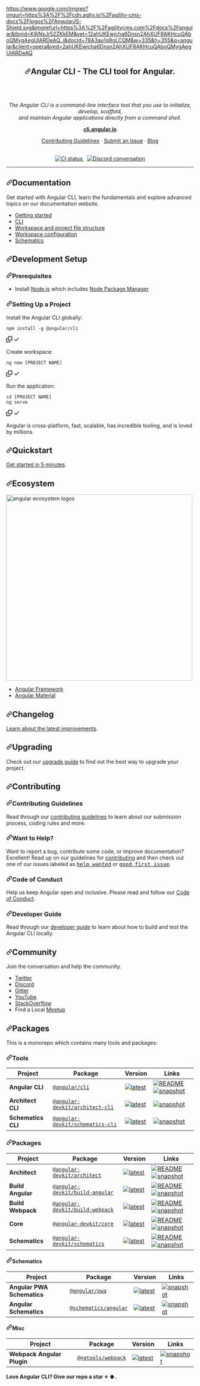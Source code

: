 https://www.google.com/imgres?imgurl=https%3A%2F%2Fcdn.aglty.io%2Fagility-cms-docs%2Flogos%2FAngularJS-Shield.svg&imgrefurl=https%3A%2F%2Fagilitycms.com%2Fdocs%2Fangular&tbnid=K8jNsJr52ZKkEM&vet=12ahUKEwjcha6Dnsn2AhXUF8AKHcuQAboQMygAegUIARDeAQ..i&docid=78A3au1q9oLCQM&w=335&h=355&q=angular&client=opera&ved=2ahUKEwjcha6Dnsn2AhXUF8AKHcuQAboQMygAegUIARDeAQ
<div data-target="readme-toc.content" class="Box-body px-5 pb-5">
          <article class="markdown-body entry-content container-lg" itemprop="text">
<h1 align="center" dir="auto"><a id="user-content-angular-cli---the-cli-tool-for-angular" class="anchor" aria-hidden="true" href="#angular-cli---the-cli-tool-for-angular"><svg class="octicon octicon-link" viewBox="0 0 16 16" version="1.1" width="16" height="16" aria-hidden="true"><path fill-rule="evenodd" d="M7.775 3.275a.75.75 0 001.06 1.06l1.25-1.25a2 2 0 112.83 2.83l-2.5 2.5a2 2 0 01-2.83 0 .75.75 0 00-1.06 1.06 3.5 3.5 0 004.95 0l2.5-2.5a3.5 3.5 0 00-4.95-4.95l-1.25 1.25zm-4.69 9.64a2 2 0 010-2.83l2.5-2.5a2 2 0 012.83 0 .75.75 0 001.06-1.06 3.5 3.5 0 00-4.95 0l-2.5 2.5a3.5 3.5 0 004.95 4.95l1.25-1.25a.75.75 0 00-1.06-1.06l-1.25 1.25a2 2 0 01-2.83 0z"></path></svg></a>Angular CLI - The CLI tool for Angular.</h1>
<p align="center" dir="auto">
  <br>
  <br><br>
  <i>The Angular CLI is a command-line interface tool that you use to initialize, develop, scaffold, 
    <br>and maintain Angular applications directly from a command shell.</i>
  <br>
</p>
<p align="center" dir="auto">
  <a href="https://cli.angular.io" rel="nofollow"><strong>cli.angular.io</strong></a>
  <br>
</p>
<p align="center" dir="auto">
  <a href="/angular/angular-cli/blob/master/CONTRIBUTING.md">Contributing Guidelines</a>
  ·
  <a href="https://github.com/angular/angular-cli/issues">Submit an Issue</a>
  ·
  <a href="https://blog.angular.io/" rel="nofollow">Blog</a>
  <br>
  <br>
</p>
<p align="center" dir="auto">
  <a href="https://circleci.com/gh/angular/workflows/angular-cli/tree/master" rel="nofollow">
    <img src="https://camo.githubusercontent.com/1333ba0e677a026ebc91361a21bcb8872649bd44f793e58d26a4d98d121959f4/68747470733a2f2f696d672e736869656c64732e696f2f636972636c6563692f6275696c642f6769746875622f616e67756c61722f616e67756c61722d636c692f6d61737465722e7376673f6c6f676f3d636972636c656369266c6f676f436f6c6f723d666666266c6162656c3d436972636c654349" alt="CI status" data-canonical-src="https://img.shields.io/circleci/build/github/angular/angular-cli/master.svg?logo=circleci&amp;logoColor=fff&amp;label=CircleCI" style="max-width: 100%;">
  </a>&nbsp;
  <a href="https://discord.gg/angular" rel="nofollow">
    <img src="https://camo.githubusercontent.com/65bfbd652766916d59cb08f071d120ed3091859c37b54f8e1f846ec8431cd41e/68747470733a2f2f696d672e736869656c64732e696f2f646973636f72642f3436333735323832303032363337363230322e7376673f6c6f676f3d646973636f7264266c6f676f436f6c6f723d666666266c6162656c3d446973636f726426636f6c6f723d373338396438" alt="Discord conversation" data-canonical-src="https://img.shields.io/discord/463752820026376202.svg?logo=discord&amp;logoColor=fff&amp;label=Discord&amp;color=7389d8" style="max-width: 100%;">
  </a>
</p>
<hr>
<h2 dir="auto"><a id="user-content-documentation" class="anchor" aria-hidden="true" href="#documentation"><svg class="octicon octicon-link" viewBox="0 0 16 16" version="1.1" width="16" height="16" aria-hidden="true"><path fill-rule="evenodd" d="M7.775 3.275a.75.75 0 001.06 1.06l1.25-1.25a2 2 0 112.83 2.83l-2.5 2.5a2 2 0 01-2.83 0 .75.75 0 00-1.06 1.06 3.5 3.5 0 004.95 0l2.5-2.5a3.5 3.5 0 00-4.95-4.95l-1.25 1.25zm-4.69 9.64a2 2 0 010-2.83l2.5-2.5a2 2 0 012.83 0 .75.75 0 001.06-1.06 3.5 3.5 0 00-4.95 0l-2.5 2.5a3.5 3.5 0 004.95 4.95l1.25-1.25a.75.75 0 00-1.06-1.06l-1.25 1.25a2 2 0 01-2.83 0z"></path></svg></a>Documentation</h2>
<p dir="auto">Get started with Angular CLI, learn the fundamentals and explore advanced topics on our documentation website.</p>
<ul dir="auto">
<li><a href="https://angular.io/start" rel="nofollow">Getting started</a></li>
<li><a href="https://cli.angular.io/" rel="nofollow">CLI</a></li>
<li><a href="https://angular.io/guide/file-structure" rel="nofollow">Workspace and project file structure</a></li>
<li><a href="https://angular.io/guide/workspace-config" rel="nofollow">Workspace configuration</a></li>
<li><a href="https://angular.io/guide/schematics" rel="nofollow">Schematics</a></li>
</ul>
<h2 dir="auto"><a id="user-content-development-setup" class="anchor" aria-hidden="true" href="#development-setup"><svg class="octicon octicon-link" viewBox="0 0 16 16" version="1.1" width="16" height="16" aria-hidden="true"><path fill-rule="evenodd" d="M7.775 3.275a.75.75 0 001.06 1.06l1.25-1.25a2 2 0 112.83 2.83l-2.5 2.5a2 2 0 01-2.83 0 .75.75 0 00-1.06 1.06 3.5 3.5 0 004.95 0l2.5-2.5a3.5 3.5 0 00-4.95-4.95l-1.25 1.25zm-4.69 9.64a2 2 0 010-2.83l2.5-2.5a2 2 0 012.83 0 .75.75 0 001.06-1.06 3.5 3.5 0 00-4.95 0l-2.5 2.5a3.5 3.5 0 004.95 4.95l1.25-1.25a.75.75 0 00-1.06-1.06l-1.25 1.25a2 2 0 01-2.83 0z"></path></svg></a>Development Setup</h2>
<h3 dir="auto"><a id="user-content-prerequisites" class="anchor" aria-hidden="true" href="#prerequisites"><svg class="octicon octicon-link" viewBox="0 0 16 16" version="1.1" width="16" height="16" aria-hidden="true"><path fill-rule="evenodd" d="M7.775 3.275a.75.75 0 001.06 1.06l1.25-1.25a2 2 0 112.83 2.83l-2.5 2.5a2 2 0 01-2.83 0 .75.75 0 00-1.06 1.06 3.5 3.5 0 004.95 0l2.5-2.5a3.5 3.5 0 00-4.95-4.95l-1.25 1.25zm-4.69 9.64a2 2 0 010-2.83l2.5-2.5a2 2 0 012.83 0 .75.75 0 001.06-1.06 3.5 3.5 0 00-4.95 0l-2.5 2.5a3.5 3.5 0 004.95 4.95l1.25-1.25a.75.75 0 00-1.06-1.06l-1.25 1.25a2 2 0 01-2.83 0z"></path></svg></a>Prerequisites</h3>
<ul dir="auto">
<li>Install <a href="https://nodejs.org/" rel="nofollow">Node.js</a> which includes <a href="https://www.npmjs.com/get-npm" rel="nofollow">Node Package Manager</a></li>
</ul>
<h3 dir="auto"><a id="user-content-setting-up-a-project" class="anchor" aria-hidden="true" href="#setting-up-a-project"><svg class="octicon octicon-link" viewBox="0 0 16 16" version="1.1" width="16" height="16" aria-hidden="true"><path fill-rule="evenodd" d="M7.775 3.275a.75.75 0 001.06 1.06l1.25-1.25a2 2 0 112.83 2.83l-2.5 2.5a2 2 0 01-2.83 0 .75.75 0 00-1.06 1.06 3.5 3.5 0 004.95 0l2.5-2.5a3.5 3.5 0 00-4.95-4.95l-1.25 1.25zm-4.69 9.64a2 2 0 010-2.83l2.5-2.5a2 2 0 012.83 0 .75.75 0 001.06-1.06 3.5 3.5 0 00-4.95 0l-2.5 2.5a3.5 3.5 0 004.95 4.95l1.25-1.25a.75.75 0 00-1.06-1.06l-1.25 1.25a2 2 0 01-2.83 0z"></path></svg></a>Setting Up a Project</h3>
<p dir="auto">Install the Angular CLI globally:</p>
<div class="snippet-clipboard-content position-relative overflow-auto"><pre><code>npm install -g @angular/cli
</code></pre><div class="zeroclipboard-container position-absolute right-0 top-0">
    <clipboard-copy aria-label="Copy" class="ClipboardButton btn js-clipboard-copy m-2 p-0 tooltipped-no-delay" data-copy-feedback="Copied!" data-tooltip-direction="w" value="npm install -g @angular/cli" tabindex="0" role="button">
      <svg aria-hidden="true" height="16" viewBox="0 0 16 16" version="1.1" width="16" data-view-component="true" class="octicon octicon-copy js-clipboard-copy-icon m-2">
    <path fill-rule="evenodd" d="M0 6.75C0 5.784.784 5 1.75 5h1.5a.75.75 0 010 1.5h-1.5a.25.25 0 00-.25.25v7.5c0 .138.112.25.25.25h7.5a.25.25 0 00.25-.25v-1.5a.75.75 0 011.5 0v1.5A1.75 1.75 0 019.25 16h-7.5A1.75 1.75 0 010 14.25v-7.5z"></path><path fill-rule="evenodd" d="M5 1.75C5 .784 5.784 0 6.75 0h7.5C15.216 0 16 .784 16 1.75v7.5A1.75 1.75 0 0114.25 11h-7.5A1.75 1.75 0 015 9.25v-7.5zm1.75-.25a.25.25 0 00-.25.25v7.5c0 .138.112.25.25.25h7.5a.25.25 0 00.25-.25v-7.5a.25.25 0 00-.25-.25h-7.5z"></path>
</svg>
      <svg aria-hidden="true" height="16" viewBox="0 0 16 16" version="1.1" width="16" data-view-component="true" class="octicon octicon-check js-clipboard-check-icon color-fg-success d-none m-2">
    <path fill-rule="evenodd" d="M13.78 4.22a.75.75 0 010 1.06l-7.25 7.25a.75.75 0 01-1.06 0L2.22 9.28a.75.75 0 011.06-1.06L6 10.94l6.72-6.72a.75.75 0 011.06 0z"></path>
</svg>
    </clipboard-copy>
  </div></div>
<p dir="auto">Create workspace:</p>
<div class="snippet-clipboard-content position-relative overflow-auto"><pre><code>ng new [PROJECT NAME]
</code></pre><div class="zeroclipboard-container position-absolute right-0 top-0">
    <clipboard-copy aria-label="Copy" class="ClipboardButton btn js-clipboard-copy m-2 p-0 tooltipped-no-delay" data-copy-feedback="Copied!" data-tooltip-direction="w" value="ng new [PROJECT NAME]" tabindex="0" role="button">
      <svg aria-hidden="true" height="16" viewBox="0 0 16 16" version="1.1" width="16" data-view-component="true" class="octicon octicon-copy js-clipboard-copy-icon m-2">
    <path fill-rule="evenodd" d="M0 6.75C0 5.784.784 5 1.75 5h1.5a.75.75 0 010 1.5h-1.5a.25.25 0 00-.25.25v7.5c0 .138.112.25.25.25h7.5a.25.25 0 00.25-.25v-1.5a.75.75 0 011.5 0v1.5A1.75 1.75 0 019.25 16h-7.5A1.75 1.75 0 010 14.25v-7.5z"></path><path fill-rule="evenodd" d="M5 1.75C5 .784 5.784 0 6.75 0h7.5C15.216 0 16 .784 16 1.75v7.5A1.75 1.75 0 0114.25 11h-7.5A1.75 1.75 0 015 9.25v-7.5zm1.75-.25a.25.25 0 00-.25.25v7.5c0 .138.112.25.25.25h7.5a.25.25 0 00.25-.25v-7.5a.25.25 0 00-.25-.25h-7.5z"></path>
</svg>
      <svg aria-hidden="true" height="16" viewBox="0 0 16 16" version="1.1" width="16" data-view-component="true" class="octicon octicon-check js-clipboard-check-icon color-fg-success d-none m-2">
    <path fill-rule="evenodd" d="M13.78 4.22a.75.75 0 010 1.06l-7.25 7.25a.75.75 0 01-1.06 0L2.22 9.28a.75.75 0 011.06-1.06L6 10.94l6.72-6.72a.75.75 0 011.06 0z"></path>
</svg>
    </clipboard-copy>
  </div></div>
<p dir="auto">Run the application:</p>
<div class="snippet-clipboard-content position-relative overflow-auto"><pre><code>cd [PROJECT NAME]
ng serve
</code></pre><div class="zeroclipboard-container position-absolute right-0 top-0">
    <clipboard-copy aria-label="Copy" class="ClipboardButton btn js-clipboard-copy m-2 p-0 tooltipped-no-delay" data-copy-feedback="Copied!" data-tooltip-direction="w" value="cd [PROJECT NAME]
ng serve" tabindex="0" role="button">
      <svg aria-hidden="true" height="16" viewBox="0 0 16 16" version="1.1" width="16" data-view-component="true" class="octicon octicon-copy js-clipboard-copy-icon m-2">
    <path fill-rule="evenodd" d="M0 6.75C0 5.784.784 5 1.75 5h1.5a.75.75 0 010 1.5h-1.5a.25.25 0 00-.25.25v7.5c0 .138.112.25.25.25h7.5a.25.25 0 00.25-.25v-1.5a.75.75 0 011.5 0v1.5A1.75 1.75 0 019.25 16h-7.5A1.75 1.75 0 010 14.25v-7.5z"></path><path fill-rule="evenodd" d="M5 1.75C5 .784 5.784 0 6.75 0h7.5C15.216 0 16 .784 16 1.75v7.5A1.75 1.75 0 0114.25 11h-7.5A1.75 1.75 0 015 9.25v-7.5zm1.75-.25a.25.25 0 00-.25.25v7.5c0 .138.112.25.25.25h7.5a.25.25 0 00.25-.25v-7.5a.25.25 0 00-.25-.25h-7.5z"></path>
</svg>
      <svg aria-hidden="true" height="16" viewBox="0 0 16 16" version="1.1" width="16" data-view-component="true" class="octicon octicon-check js-clipboard-check-icon color-fg-success d-none m-2">
    <path fill-rule="evenodd" d="M13.78 4.22a.75.75 0 010 1.06l-7.25 7.25a.75.75 0 01-1.06 0L2.22 9.28a.75.75 0 011.06-1.06L6 10.94l6.72-6.72a.75.75 0 011.06 0z"></path>
</svg>
    </clipboard-copy>
  </div></div>
<p dir="auto">Angular is cross-platform, fast, scalable, has incredible tooling, and is loved by millions.</p>
<h2 dir="auto"><a id="user-content-quickstart" class="anchor" aria-hidden="true" href="#quickstart"><svg class="octicon octicon-link" viewBox="0 0 16 16" version="1.1" width="16" height="16" aria-hidden="true"><path fill-rule="evenodd" d="M7.775 3.275a.75.75 0 001.06 1.06l1.25-1.25a2 2 0 112.83 2.83l-2.5 2.5a2 2 0 01-2.83 0 .75.75 0 00-1.06 1.06 3.5 3.5 0 004.95 0l2.5-2.5a3.5 3.5 0 00-4.95-4.95l-1.25 1.25zm-4.69 9.64a2 2 0 010-2.83l2.5-2.5a2 2 0 012.83 0 .75.75 0 001.06-1.06 3.5 3.5 0 00-4.95 0l-2.5 2.5a3.5 3.5 0 004.95 4.95l1.25-1.25a.75.75 0 00-1.06-1.06l-1.25 1.25a2 2 0 01-2.83 0z"></path></svg></a>Quickstart</h2>
<p dir="auto"><a href="https://angular.io/start" rel="nofollow">Get started in 5 minutes</a>.</p>
<h2 dir="auto"><a id="user-content-ecosystem" class="anchor" aria-hidden="true" href="#ecosystem"><svg class="octicon octicon-link" viewBox="0 0 16 16" version="1.1" width="16" height="16" aria-hidden="true"><path fill-rule="evenodd" d="M7.775 3.275a.75.75 0 001.06 1.06l1.25-1.25a2 2 0 112.83 2.83l-2.5 2.5a2 2 0 01-2.83 0 .75.75 0 00-1.06 1.06 3.5 3.5 0 004.95 0l2.5-2.5a3.5 3.5 0 00-4.95-4.95l-1.25 1.25zm-4.69 9.64a2 2 0 010-2.83l2.5-2.5a2 2 0 012.83 0 .75.75 0 001.06-1.06 3.5 3.5 0 00-4.95 0l-2.5 2.5a3.5 3.5 0 004.95 4.95l1.25-1.25a.75.75 0 00-1.06-1.06l-1.25 1.25a2 2 0 01-2.83 0z"></path></svg></a>Ecosystem</h2>
<p dir="auto">
  <a target="_blank" rel="noopener noreferrer" href="/angular/angular-cli/blob/master/docs/images/angular-ecosystem-logos.png"><img src="/angular/angular-cli/raw/master/docs/images/angular-ecosystem-logos.png" alt="angular ecosystem logos" width="500px" height="auto" style="max-width: 100%;"></a>
</p>
<ul dir="auto">
<li><a href="https://angular.io/" rel="nofollow">Angular Framework</a></li>
<li><a href="https://material.angular.io/" rel="nofollow">Angular Material</a></li>
</ul>
<h2 dir="auto"><a id="user-content-changelog" class="anchor" aria-hidden="true" href="#changelog"><svg class="octicon octicon-link" viewBox="0 0 16 16" version="1.1" width="16" height="16" aria-hidden="true"><path fill-rule="evenodd" d="M7.775 3.275a.75.75 0 001.06 1.06l1.25-1.25a2 2 0 112.83 2.83l-2.5 2.5a2 2 0 01-2.83 0 .75.75 0 00-1.06 1.06 3.5 3.5 0 004.95 0l2.5-2.5a3.5 3.5 0 00-4.95-4.95l-1.25 1.25zm-4.69 9.64a2 2 0 010-2.83l2.5-2.5a2 2 0 012.83 0 .75.75 0 001.06-1.06 3.5 3.5 0 00-4.95 0l-2.5 2.5a3.5 3.5 0 004.95 4.95l1.25-1.25a.75.75 0 00-1.06-1.06l-1.25 1.25a2 2 0 01-2.83 0z"></path></svg></a>Changelog</h2>
<p dir="auto"><a href="/angular/angular-cli/blob/master/CHANGELOG.md">Learn about the latest improvements</a>.</p>
<h2 dir="auto"><a id="user-content-upgrading" class="anchor" aria-hidden="true" href="#upgrading"><svg class="octicon octicon-link" viewBox="0 0 16 16" version="1.1" width="16" height="16" aria-hidden="true"><path fill-rule="evenodd" d="M7.775 3.275a.75.75 0 001.06 1.06l1.25-1.25a2 2 0 112.83 2.83l-2.5 2.5a2 2 0 01-2.83 0 .75.75 0 00-1.06 1.06 3.5 3.5 0 004.95 0l2.5-2.5a3.5 3.5 0 00-4.95-4.95l-1.25 1.25zm-4.69 9.64a2 2 0 010-2.83l2.5-2.5a2 2 0 012.83 0 .75.75 0 001.06-1.06 3.5 3.5 0 00-4.95 0l-2.5 2.5a3.5 3.5 0 004.95 4.95l1.25-1.25a.75.75 0 00-1.06-1.06l-1.25 1.25a2 2 0 01-2.83 0z"></path></svg></a>Upgrading</h2>
<p dir="auto">Check out our <a href="https://update.angular.io/" rel="nofollow">upgrade guide</a> to find out the best way to upgrade your project.</p>
<h2 dir="auto"><a id="user-content-contributing" class="anchor" aria-hidden="true" href="#contributing"><svg class="octicon octicon-link" viewBox="0 0 16 16" version="1.1" width="16" height="16" aria-hidden="true"><path fill-rule="evenodd" d="M7.775 3.275a.75.75 0 001.06 1.06l1.25-1.25a2 2 0 112.83 2.83l-2.5 2.5a2 2 0 01-2.83 0 .75.75 0 00-1.06 1.06 3.5 3.5 0 004.95 0l2.5-2.5a3.5 3.5 0 00-4.95-4.95l-1.25 1.25zm-4.69 9.64a2 2 0 010-2.83l2.5-2.5a2 2 0 012.83 0 .75.75 0 001.06-1.06 3.5 3.5 0 00-4.95 0l-2.5 2.5a3.5 3.5 0 004.95 4.95l1.25-1.25a.75.75 0 00-1.06-1.06l-1.25 1.25a2 2 0 01-2.83 0z"></path></svg></a>Contributing</h2>
<h3 dir="auto"><a id="user-content-contributing-guidelines" class="anchor" aria-hidden="true" href="#contributing-guidelines"><svg class="octicon octicon-link" viewBox="0 0 16 16" version="1.1" width="16" height="16" aria-hidden="true"><path fill-rule="evenodd" d="M7.775 3.275a.75.75 0 001.06 1.06l1.25-1.25a2 2 0 112.83 2.83l-2.5 2.5a2 2 0 01-2.83 0 .75.75 0 00-1.06 1.06 3.5 3.5 0 004.95 0l2.5-2.5a3.5 3.5 0 00-4.95-4.95l-1.25 1.25zm-4.69 9.64a2 2 0 010-2.83l2.5-2.5a2 2 0 012.83 0 .75.75 0 001.06-1.06 3.5 3.5 0 00-4.95 0l-2.5 2.5a3.5 3.5 0 004.95 4.95l1.25-1.25a.75.75 0 00-1.06-1.06l-1.25 1.25a2 2 0 01-2.83 0z"></path></svg></a>Contributing Guidelines</h3>
<p dir="auto">Read through our <a href="/angular/angular-cli/blob/master/CONTRIBUTING.md">contributing guidelines</a> to learn about our submission process, coding rules and more.</p>
<h3 dir="auto"><a id="user-content-want-to-help" class="anchor" aria-hidden="true" href="#want-to-help"><svg class="octicon octicon-link" viewBox="0 0 16 16" version="1.1" width="16" height="16" aria-hidden="true"><path fill-rule="evenodd" d="M7.775 3.275a.75.75 0 001.06 1.06l1.25-1.25a2 2 0 112.83 2.83l-2.5 2.5a2 2 0 01-2.83 0 .75.75 0 00-1.06 1.06 3.5 3.5 0 004.95 0l2.5-2.5a3.5 3.5 0 00-4.95-4.95l-1.25 1.25zm-4.69 9.64a2 2 0 010-2.83l2.5-2.5a2 2 0 012.83 0 .75.75 0 001.06-1.06 3.5 3.5 0 00-4.95 0l-2.5 2.5a3.5 3.5 0 004.95 4.95l1.25-1.25a.75.75 0 00-1.06-1.06l-1.25 1.25a2 2 0 01-2.83 0z"></path></svg></a>Want to Help?</h3>
<p dir="auto">Want to report a bug, contribute some code, or improve documentation? Excellent! Read up on our guidelines for <a href="/angular/angular-cli/blob/master/CONTRIBUTING.md">contributing</a> and then check out one of our issues labeled as <kbd><a href="https://github.com/angular/angular-cli/labels/help%20wanted">help wanted</a></kbd> or <kbd><a href="https://github.com/angular/angular-cli/labels/good%20first%20issue">good first issue</a></kbd>.</p>
<h3 dir="auto"><a id="user-content-code-of-conduct" class="anchor" aria-hidden="true" href="#code-of-conduct"><svg class="octicon octicon-link" viewBox="0 0 16 16" version="1.1" width="16" height="16" aria-hidden="true"><path fill-rule="evenodd" d="M7.775 3.275a.75.75 0 001.06 1.06l1.25-1.25a2 2 0 112.83 2.83l-2.5 2.5a2 2 0 01-2.83 0 .75.75 0 00-1.06 1.06 3.5 3.5 0 004.95 0l2.5-2.5a3.5 3.5 0 00-4.95-4.95l-1.25 1.25zm-4.69 9.64a2 2 0 010-2.83l2.5-2.5a2 2 0 012.83 0 .75.75 0 001.06-1.06 3.5 3.5 0 00-4.95 0l-2.5 2.5a3.5 3.5 0 004.95 4.95l1.25-1.25a.75.75 0 00-1.06-1.06l-1.25 1.25a2 2 0 01-2.83 0z"></path></svg></a>Code of Conduct</h3>
<p dir="auto">Help us keep Angular open and inclusive. Please read and follow our <a href="https://github.com/angular/angular/blob/master/CODE_OF_CONDUCT.md">Code of Conduct</a>.</p>
<h3 dir="auto"><a id="user-content-developer-guide" class="anchor" aria-hidden="true" href="#developer-guide"><svg class="octicon octicon-link" viewBox="0 0 16 16" version="1.1" width="16" height="16" aria-hidden="true"><path fill-rule="evenodd" d="M7.775 3.275a.75.75 0 001.06 1.06l1.25-1.25a2 2 0 112.83 2.83l-2.5 2.5a2 2 0 01-2.83 0 .75.75 0 00-1.06 1.06 3.5 3.5 0 004.95 0l2.5-2.5a3.5 3.5 0 00-4.95-4.95l-1.25 1.25zm-4.69 9.64a2 2 0 010-2.83l2.5-2.5a2 2 0 012.83 0 .75.75 0 001.06-1.06 3.5 3.5 0 00-4.95 0l-2.5 2.5a3.5 3.5 0 004.95 4.95l1.25-1.25a.75.75 0 00-1.06-1.06l-1.25 1.25a2 2 0 01-2.83 0z"></path></svg></a>Developer Guide</h3>
<p dir="auto">Read through our <a href="/angular/angular-cli/blob/master/docs/DEVELOPER.md">developer guide</a> to learn about how to build and test the Angular CLI locally.</p>
<h2 dir="auto"><a id="user-content-community" class="anchor" aria-hidden="true" href="#community"><svg class="octicon octicon-link" viewBox="0 0 16 16" version="1.1" width="16" height="16" aria-hidden="true"><path fill-rule="evenodd" d="M7.775 3.275a.75.75 0 001.06 1.06l1.25-1.25a2 2 0 112.83 2.83l-2.5 2.5a2 2 0 01-2.83 0 .75.75 0 00-1.06 1.06 3.5 3.5 0 004.95 0l2.5-2.5a3.5 3.5 0 00-4.95-4.95l-1.25 1.25zm-4.69 9.64a2 2 0 010-2.83l2.5-2.5a2 2 0 012.83 0 .75.75 0 001.06-1.06 3.5 3.5 0 00-4.95 0l-2.5 2.5a3.5 3.5 0 004.95 4.95l1.25-1.25a.75.75 0 00-1.06-1.06l-1.25 1.25a2 2 0 01-2.83 0z"></path></svg></a>Community</h2>
<p dir="auto">Join the conversation and help the community.</p>
<ul dir="auto">
<li><a href="https://www.twitter.com/angular" rel="nofollow">Twitter</a></li>
<li><a href="https://discord.gg/angular" rel="nofollow">Discord</a></li>
<li><a href="https://gitter.im/angular/angular-cli" rel="nofollow">Gitter</a></li>
<li><a href="https://youtube.com/angular" rel="nofollow">YouTube</a></li>
<li><a href="https://stackoverflow.com/questions/tagged/angular-cli" rel="nofollow">StackOverflow</a></li>
<li>Find a Local <a href="https://www.meetup.com/find/?keywords=angular" rel="nofollow">Meetup</a></li>
</ul>
<h2 dir="auto"><a id="user-content-packages" class="anchor" aria-hidden="true" href="#packages"><svg class="octicon octicon-link" viewBox="0 0 16 16" version="1.1" width="16" height="16" aria-hidden="true"><path fill-rule="evenodd" d="M7.775 3.275a.75.75 0 001.06 1.06l1.25-1.25a2 2 0 112.83 2.83l-2.5 2.5a2 2 0 01-2.83 0 .75.75 0 00-1.06 1.06 3.5 3.5 0 004.95 0l2.5-2.5a3.5 3.5 0 00-4.95-4.95l-1.25 1.25zm-4.69 9.64a2 2 0 010-2.83l2.5-2.5a2 2 0 012.83 0 .75.75 0 001.06-1.06 3.5 3.5 0 00-4.95 0l-2.5 2.5a3.5 3.5 0 004.95 4.95l1.25-1.25a.75.75 0 00-1.06-1.06l-1.25 1.25a2 2 0 01-2.83 0z"></path></svg></a>Packages</h2>
<p dir="auto">This is a monorepo which contains many tools and packages:</p>
<h3 dir="auto"><a id="user-content-tools" class="anchor" aria-hidden="true" href="#tools"><svg class="octicon octicon-link" viewBox="0 0 16 16" version="1.1" width="16" height="16" aria-hidden="true"><path fill-rule="evenodd" d="M7.775 3.275a.75.75 0 001.06 1.06l1.25-1.25a2 2 0 112.83 2.83l-2.5 2.5a2 2 0 01-2.83 0 .75.75 0 00-1.06 1.06 3.5 3.5 0 004.95 0l2.5-2.5a3.5 3.5 0 00-4.95-4.95l-1.25 1.25zm-4.69 9.64a2 2 0 010-2.83l2.5-2.5a2 2 0 012.83 0 .75.75 0 001.06-1.06 3.5 3.5 0 00-4.95 0l-2.5 2.5a3.5 3.5 0 004.95 4.95l1.25-1.25a.75.75 0 00-1.06-1.06l-1.25 1.25a2 2 0 01-2.83 0z"></path></svg></a>Tools</h3>
<table>
<thead>
<tr>
<th>Project</th>
<th>Package</th>
<th>Version</th>
<th>Links</th>
</tr>
</thead>
<tbody>
<tr>
<td><strong>Angular CLI</strong></td>
<td><a href="https://npmjs.com/package/@angular/cli" rel="nofollow"><code>@angular/cli</code></a></td>
<td><a href="https://npmjs.com/package/@angular/cli" rel="nofollow"><img src="https://camo.githubusercontent.com/1a9d1fbba3eed394c91330ddb0d31f1631f64166777355a0cdf485aa307a24fa/68747470733a2f2f696d672e736869656c64732e696f2f6e706d2f762f253430616e67756c6172253246636c692f6c61746573742e737667" alt="latest" data-canonical-src="https://img.shields.io/npm/v/%40angular%2Fcli/latest.svg" style="max-width: 100%;"></a></td>
<td><a href="/angular/angular-cli/blob/master/packages/angular/cli/README.md"><img src="https://camo.githubusercontent.com/9f5908c9491851f7967fbee4db8c7ca7c0265b8f51e3f9588f99a6067558c95b/68747470733a2f2f696d672e736869656c64732e696f2f62616467652f524541444d452d2d677265656e2e737667" alt="README" data-canonical-src="https://img.shields.io/badge/README--green.svg" style="max-width: 100%;"></a> <a href="https://github.com/angular/cli-builds"><img src="https://camo.githubusercontent.com/f04fa73db164d3f4b095eb317b0f572a148212a736f586f82c795a6d6a2b420f/68747470733a2f2f696d672e736869656c64732e696f2f62616467652f736e617073686f742d2d626c75652e737667" alt="snapshot" data-canonical-src="https://img.shields.io/badge/snapshot--blue.svg" style="max-width: 100%;"></a></td>
</tr>
<tr>
<td><strong>Architect CLI</strong></td>
<td><a href="https://npmjs.com/package/@angular-devkit/architect-cli" rel="nofollow"><code>@angular-devkit/architect-cli</code></a></td>
<td><a href="https://npmjs.com/package/@angular-devkit/architect-cli" rel="nofollow"><img src="https://camo.githubusercontent.com/6fdcd7281f70b2633e574ab1269329de3d315b3c62ff4f4fa0cff380adf12107/68747470733a2f2f696d672e736869656c64732e696f2f6e706d2f762f253430616e67756c61722d6465766b69742532466172636869746563742d636c692f6c61746573742e737667" alt="latest" data-canonical-src="https://img.shields.io/npm/v/%40angular-devkit%2Farchitect-cli/latest.svg" style="max-width: 100%;"></a></td>
<td><a href="https://github.com/angular/angular-devkit-architect-cli-builds"><img src="https://camo.githubusercontent.com/f04fa73db164d3f4b095eb317b0f572a148212a736f586f82c795a6d6a2b420f/68747470733a2f2f696d672e736869656c64732e696f2f62616467652f736e617073686f742d2d626c75652e737667" alt="snapshot" data-canonical-src="https://img.shields.io/badge/snapshot--blue.svg" style="max-width: 100%;"></a></td>
</tr>
<tr>
<td><strong>Schematics CLI</strong></td>
<td><a href="https://npmjs.com/package/@angular-devkit/schematics-cli" rel="nofollow"><code>@angular-devkit/schematics-cli</code></a></td>
<td><a href="https://npmjs.com/package/@angular-devkit/schematics-cli" rel="nofollow"><img src="https://camo.githubusercontent.com/31c28d25cf5ad1f56c2870981f596481f05af28b0171c24d5ee3af87f534294a/68747470733a2f2f696d672e736869656c64732e696f2f6e706d2f762f253430616e67756c61722d6465766b6974253246736368656d61746963732d636c692f6c61746573742e737667" alt="latest" data-canonical-src="https://img.shields.io/npm/v/%40angular-devkit%2Fschematics-cli/latest.svg" style="max-width: 100%;"></a></td>
<td><a href="https://github.com/angular/angular-devkit-schematics-cli-builds"><img src="https://camo.githubusercontent.com/f04fa73db164d3f4b095eb317b0f572a148212a736f586f82c795a6d6a2b420f/68747470733a2f2f696d672e736869656c64732e696f2f62616467652f736e617073686f742d2d626c75652e737667" alt="snapshot" data-canonical-src="https://img.shields.io/badge/snapshot--blue.svg" style="max-width: 100%;"></a></td>
</tr>
</tbody>
</table>
<h3 dir="auto"><a id="user-content-packages-1" class="anchor" aria-hidden="true" href="#packages-1"><svg class="octicon octicon-link" viewBox="0 0 16 16" version="1.1" width="16" height="16" aria-hidden="true"><path fill-rule="evenodd" d="M7.775 3.275a.75.75 0 001.06 1.06l1.25-1.25a2 2 0 112.83 2.83l-2.5 2.5a2 2 0 01-2.83 0 .75.75 0 00-1.06 1.06 3.5 3.5 0 004.95 0l2.5-2.5a3.5 3.5 0 00-4.95-4.95l-1.25 1.25zm-4.69 9.64a2 2 0 010-2.83l2.5-2.5a2 2 0 012.83 0 .75.75 0 001.06-1.06 3.5 3.5 0 00-4.95 0l-2.5 2.5a3.5 3.5 0 004.95 4.95l1.25-1.25a.75.75 0 00-1.06-1.06l-1.25 1.25a2 2 0 01-2.83 0z"></path></svg></a>Packages</h3>
<table>
<thead>
<tr>
<th>Project</th>
<th>Package</th>
<th>Version</th>
<th>Links</th>
</tr>
</thead>
<tbody>
<tr>
<td><strong>Architect</strong></td>
<td><a href="https://npmjs.com/package/@angular-devkit/architect" rel="nofollow"><code>@angular-devkit/architect</code></a></td>
<td><a href="https://npmjs.com/package/@angular-devkit/architect" rel="nofollow"><img src="https://camo.githubusercontent.com/6cbab97962a3a5f93c272d947e6936d2b03147af96217796f52fbb122ffb8831/68747470733a2f2f696d672e736869656c64732e696f2f6e706d2f762f253430616e67756c61722d6465766b69742532466172636869746563742f6c61746573742e737667" alt="latest" data-canonical-src="https://img.shields.io/npm/v/%40angular-devkit%2Farchitect/latest.svg" style="max-width: 100%;"></a></td>
<td><a href="/angular/angular-cli/blob/master/packages/angular_devkit/architect/README.md"><img src="https://camo.githubusercontent.com/9f5908c9491851f7967fbee4db8c7ca7c0265b8f51e3f9588f99a6067558c95b/68747470733a2f2f696d672e736869656c64732e696f2f62616467652f524541444d452d2d677265656e2e737667" alt="README" data-canonical-src="https://img.shields.io/badge/README--green.svg" style="max-width: 100%;"></a> <a href="https://github.com/angular/angular-devkit-architect-builds"><img src="https://camo.githubusercontent.com/f04fa73db164d3f4b095eb317b0f572a148212a736f586f82c795a6d6a2b420f/68747470733a2f2f696d672e736869656c64732e696f2f62616467652f736e617073686f742d2d626c75652e737667" alt="snapshot" data-canonical-src="https://img.shields.io/badge/snapshot--blue.svg" style="max-width: 100%;"></a></td>
</tr>
<tr>
<td><strong>Build Angular</strong></td>
<td><a href="https://npmjs.com/package/@angular-devkit/build-angular" rel="nofollow"><code>@angular-devkit/build-angular</code></a></td>
<td><a href="https://npmjs.com/package/@angular-devkit/build-angular" rel="nofollow"><img src="https://camo.githubusercontent.com/d595d4cd6c17df39373c1e290cba5fc2c4efb8392d7d30eaa039f60d266dc894/68747470733a2f2f696d672e736869656c64732e696f2f6e706d2f762f253430616e67756c61722d6465766b69742532466275696c642d616e67756c61722f6c61746573742e737667" alt="latest" data-canonical-src="https://img.shields.io/npm/v/%40angular-devkit%2Fbuild-angular/latest.svg" style="max-width: 100%;"></a></td>
<td><a href="/angular/angular-cli/blob/master/packages/angular_devkit/build_angular/README.md"><img src="https://camo.githubusercontent.com/9f5908c9491851f7967fbee4db8c7ca7c0265b8f51e3f9588f99a6067558c95b/68747470733a2f2f696d672e736869656c64732e696f2f62616467652f524541444d452d2d677265656e2e737667" alt="README" data-canonical-src="https://img.shields.io/badge/README--green.svg" style="max-width: 100%;"></a> <a href="https://github.com/angular/angular-devkit-build-angular-builds"><img src="https://camo.githubusercontent.com/f04fa73db164d3f4b095eb317b0f572a148212a736f586f82c795a6d6a2b420f/68747470733a2f2f696d672e736869656c64732e696f2f62616467652f736e617073686f742d2d626c75652e737667" alt="snapshot" data-canonical-src="https://img.shields.io/badge/snapshot--blue.svg" style="max-width: 100%;"></a></td>
</tr>
<tr>
<td><strong>Build Webpack</strong></td>
<td><a href="https://npmjs.com/package/@angular-devkit/build-webpack" rel="nofollow"><code>@angular-devkit/build-webpack</code></a></td>
<td><a href="https://npmjs.com/package/@angular-devkit/build-webpack" rel="nofollow"><img src="https://camo.githubusercontent.com/ab3440890156d050d159b141213aa64c8c2da14906182314ec612bb1b81fd891/68747470733a2f2f696d672e736869656c64732e696f2f6e706d2f762f253430616e67756c61722d6465766b69742532466275696c642d7765627061636b2f6c61746573742e737667" alt="latest" data-canonical-src="https://img.shields.io/npm/v/%40angular-devkit%2Fbuild-webpack/latest.svg" style="max-width: 100%;"></a></td>
<td><a href="/angular/angular-cli/blob/master/packages/angular_devkit/build_webpack/README.md"><img src="https://camo.githubusercontent.com/9f5908c9491851f7967fbee4db8c7ca7c0265b8f51e3f9588f99a6067558c95b/68747470733a2f2f696d672e736869656c64732e696f2f62616467652f524541444d452d2d677265656e2e737667" alt="README" data-canonical-src="https://img.shields.io/badge/README--green.svg" style="max-width: 100%;"></a> <a href="https://github.com/angular/angular-devkit-build-webpack-builds"><img src="https://camo.githubusercontent.com/f04fa73db164d3f4b095eb317b0f572a148212a736f586f82c795a6d6a2b420f/68747470733a2f2f696d672e736869656c64732e696f2f62616467652f736e617073686f742d2d626c75652e737667" alt="snapshot" data-canonical-src="https://img.shields.io/badge/snapshot--blue.svg" style="max-width: 100%;"></a></td>
</tr>
<tr>
<td><strong>Core</strong></td>
<td><a href="https://npmjs.com/package/@angular-devkit/core" rel="nofollow"><code>@angular-devkit/core</code></a></td>
<td><a href="https://npmjs.com/package/@angular-devkit/core" rel="nofollow"><img src="https://camo.githubusercontent.com/ec3a821f8e1634fc742873ecf0f90a8dcb6b493bbe5caf0e536cfc68332fb54b/68747470733a2f2f696d672e736869656c64732e696f2f6e706d2f762f253430616e67756c61722d6465766b6974253246636f72652f6c61746573742e737667" alt="latest" data-canonical-src="https://img.shields.io/npm/v/%40angular-devkit%2Fcore/latest.svg" style="max-width: 100%;"></a></td>
<td><a href="/angular/angular-cli/blob/master/packages/angular_devkit/core/README.md"><img src="https://camo.githubusercontent.com/9f5908c9491851f7967fbee4db8c7ca7c0265b8f51e3f9588f99a6067558c95b/68747470733a2f2f696d672e736869656c64732e696f2f62616467652f524541444d452d2d677265656e2e737667" alt="README" data-canonical-src="https://img.shields.io/badge/README--green.svg" style="max-width: 100%;"></a> <a href="https://github.com/angular/angular-devkit-core-builds"><img src="https://camo.githubusercontent.com/f04fa73db164d3f4b095eb317b0f572a148212a736f586f82c795a6d6a2b420f/68747470733a2f2f696d672e736869656c64732e696f2f62616467652f736e617073686f742d2d626c75652e737667" alt="snapshot" data-canonical-src="https://img.shields.io/badge/snapshot--blue.svg" style="max-width: 100%;"></a></td>
</tr>
<tr>
<td><strong>Schematics</strong></td>
<td><a href="https://npmjs.com/package/@angular-devkit/schematics" rel="nofollow"><code>@angular-devkit/schematics</code></a></td>
<td><a href="https://npmjs.com/package/@angular-devkit/schematics" rel="nofollow"><img src="https://camo.githubusercontent.com/1b8b36b67103408d2c76fcd50a8964a833522060bc8574c2b57d1bc14be6891b/68747470733a2f2f696d672e736869656c64732e696f2f6e706d2f762f253430616e67756c61722d6465766b6974253246736368656d61746963732f6c61746573742e737667" alt="latest" data-canonical-src="https://img.shields.io/npm/v/%40angular-devkit%2Fschematics/latest.svg" style="max-width: 100%;"></a></td>
<td><a href="/angular/angular-cli/blob/master/packages/angular_devkit/schematics/README.md"><img src="https://camo.githubusercontent.com/9f5908c9491851f7967fbee4db8c7ca7c0265b8f51e3f9588f99a6067558c95b/68747470733a2f2f696d672e736869656c64732e696f2f62616467652f524541444d452d2d677265656e2e737667" alt="README" data-canonical-src="https://img.shields.io/badge/README--green.svg" style="max-width: 100%;"></a> <a href="https://github.com/angular/angular-devkit-schematics-builds"><img src="https://camo.githubusercontent.com/f04fa73db164d3f4b095eb317b0f572a148212a736f586f82c795a6d6a2b420f/68747470733a2f2f696d672e736869656c64732e696f2f62616467652f736e617073686f742d2d626c75652e737667" alt="snapshot" data-canonical-src="https://img.shields.io/badge/snapshot--blue.svg" style="max-width: 100%;"></a></td>
</tr>
</tbody>
</table>
<h4 dir="auto"><a id="user-content-schematics" class="anchor" aria-hidden="true" href="#schematics"><svg class="octicon octicon-link" viewBox="0 0 16 16" version="1.1" width="16" height="16" aria-hidden="true"><path fill-rule="evenodd" d="M7.775 3.275a.75.75 0 001.06 1.06l1.25-1.25a2 2 0 112.83 2.83l-2.5 2.5a2 2 0 01-2.83 0 .75.75 0 00-1.06 1.06 3.5 3.5 0 004.95 0l2.5-2.5a3.5 3.5 0 00-4.95-4.95l-1.25 1.25zm-4.69 9.64a2 2 0 010-2.83l2.5-2.5a2 2 0 012.83 0 .75.75 0 001.06-1.06 3.5 3.5 0 00-4.95 0l-2.5 2.5a3.5 3.5 0 004.95 4.95l1.25-1.25a.75.75 0 00-1.06-1.06l-1.25 1.25a2 2 0 01-2.83 0z"></path></svg></a>Schematics</h4>
<table>
<thead>
<tr>
<th>Project</th>
<th>Package</th>
<th>Version</th>
<th>Links</th>
</tr>
</thead>
<tbody>
<tr>
<td><strong>Angular PWA Schematics</strong></td>
<td><a href="https://npmjs.com/package/@angular/pwa" rel="nofollow"><code>@angular/pwa</code></a></td>
<td><a href="https://npmjs.com/package/@angular/pwa" rel="nofollow"><img src="https://camo.githubusercontent.com/0737699ea39b0c30fb0200bab2cd4e297301992e8d5149bb50e6401bba70dd21/68747470733a2f2f696d672e736869656c64732e696f2f6e706d2f762f253430616e67756c61722532467077612f6c61746573742e737667" alt="latest" data-canonical-src="https://img.shields.io/npm/v/%40angular%2Fpwa/latest.svg" style="max-width: 100%;"></a></td>
<td><a href="https://github.com/angular/angular-pwa-builds"><img src="https://camo.githubusercontent.com/f04fa73db164d3f4b095eb317b0f572a148212a736f586f82c795a6d6a2b420f/68747470733a2f2f696d672e736869656c64732e696f2f62616467652f736e617073686f742d2d626c75652e737667" alt="snapshot" data-canonical-src="https://img.shields.io/badge/snapshot--blue.svg" style="max-width: 100%;"></a></td>
</tr>
<tr>
<td><strong>Angular Schematics</strong></td>
<td><a href="https://npmjs.com/package/@schematics/angular" rel="nofollow"><code>@schematics/angular</code></a></td>
<td><a href="https://npmjs.com/package/@schematics/angular" rel="nofollow"><img src="https://camo.githubusercontent.com/2e267974a6faae54cc307fbbbf83ba841bd83480cafcb1b401f41224fc08f65d/68747470733a2f2f696d672e736869656c64732e696f2f6e706d2f762f253430736368656d6174696373253246616e67756c61722f6c61746573742e737667" alt="latest" data-canonical-src="https://img.shields.io/npm/v/%40schematics%2Fangular/latest.svg" style="max-width: 100%;"></a></td>
<td><a href="https://github.com/angular/schematics-angular-builds"><img src="https://camo.githubusercontent.com/f04fa73db164d3f4b095eb317b0f572a148212a736f586f82c795a6d6a2b420f/68747470733a2f2f696d672e736869656c64732e696f2f62616467652f736e617073686f742d2d626c75652e737667" alt="snapshot" data-canonical-src="https://img.shields.io/badge/snapshot--blue.svg" style="max-width: 100%;"></a></td>
</tr>
</tbody>
</table>
<h4 dir="auto"><a id="user-content-misc" class="anchor" aria-hidden="true" href="#misc"><svg class="octicon octicon-link" viewBox="0 0 16 16" version="1.1" width="16" height="16" aria-hidden="true"><path fill-rule="evenodd" d="M7.775 3.275a.75.75 0 001.06 1.06l1.25-1.25a2 2 0 112.83 2.83l-2.5 2.5a2 2 0 01-2.83 0 .75.75 0 00-1.06 1.06 3.5 3.5 0 004.95 0l2.5-2.5a3.5 3.5 0 00-4.95-4.95l-1.25 1.25zm-4.69 9.64a2 2 0 010-2.83l2.5-2.5a2 2 0 012.83 0 .75.75 0 001.06-1.06 3.5 3.5 0 00-4.95 0l-2.5 2.5a3.5 3.5 0 004.95 4.95l1.25-1.25a.75.75 0 00-1.06-1.06l-1.25 1.25a2 2 0 01-2.83 0z"></path></svg></a>Misc</h4>
<table>
<thead>
<tr>
<th>Project</th>
<th>Package</th>
<th>Version</th>
<th>Links</th>
</tr>
</thead>
<tbody>
<tr>
<td><strong>Webpack Angular Plugin</strong></td>
<td><a href="https://npmjs.com/package/@ngtools/webpack" rel="nofollow"><code>@ngtools/webpack</code></a></td>
<td><a href="https://npmjs.com/package/@ngtools/webpack" rel="nofollow"><img src="https://camo.githubusercontent.com/2d64634e1900c6b66b862551e64c0f0118f9088f2004215026cccfb0041c1a14/68747470733a2f2f696d672e736869656c64732e696f2f6e706d2f762f2534306e67746f6f6c732532467765627061636b2f6c61746573742e737667" alt="latest" data-canonical-src="https://img.shields.io/npm/v/%40ngtools%2Fwebpack/latest.svg" style="max-width: 100%;"></a></td>
<td><a href="https://github.com/angular/ngtools-webpack-builds"><img src="https://camo.githubusercontent.com/f04fa73db164d3f4b095eb317b0f572a148212a736f586f82c795a6d6a2b420f/68747470733a2f2f696d672e736869656c64732e696f2f62616467652f736e617073686f742d2d626c75652e737667" alt="snapshot" data-canonical-src="https://img.shields.io/badge/snapshot--blue.svg" style="max-width: 100%;"></a></td>
</tr>
</tbody>
</table>
<p dir="auto"><strong>Love Angular CLI? Give our repo a star <g-emoji class="g-emoji" alias="star" fallback-src="https://github.githubassets.com/images/icons/emoji/unicode/2b50.png">⭐</g-emoji> <g-emoji class="g-emoji" alias="arrow_up" fallback-src="https://github.githubassets.com/images/icons/emoji/unicode/2b06.png">⬆️</g-emoji>.</strong></p>
</article>
        </div>
